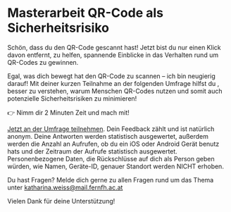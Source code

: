 # Masterarbeit QR-Code als Sicherheitsrisiko

Schön, dass du den QR-Code gescannt hast! Jetzt bist du nur einen Klick davon entfernt, zu helfen, spannende Einblicke in das Verhalten rund um QR-Codes zu gewinnen.

Egal, was dich bewegt hat den QR-Code zu scannen – ich bin neugierig darauf! Mit deiner kurzen Teilnahme an der folgenden Umfrage hilfst du , besser zu verstehen, warum Menschen QR-Codes nutzen und somit auch potenzielle Sicherheitsrisiken zu minimieren!

👉 Nimm dir 2 Minuten Zeit und mach mit! 

[Jetzt an der Umfrage teilnehmen](https://docs.google.com/forms/d/e/1FAIpQLSfEiHQfVURiroVBkUF-ivA_Wp_oLkAAGUYxKAzemYdLl32wmQ/viewform?usp=dialog).
Dein Feedback zählt und ist natürlich anonym. Deine Antworten werden statistisch ausgewertet, außerdem werden die Anzahl an Aufrufen, ob du ein iOS oder Android Gerät benutz hats und der Zeitraum der Aufrufe statistisch ausgewertet. Personenbezogene Daten, die Rückschlüsse auf dich als Person geben würden, wie Namen, Geräte-ID, genauer Standort werden NICHT erhoben. 


Du hast Fragen? Melde dich gerne zu allen Fragen rund um das Thema unter katharina.weiss@mail.fernfh.ac.at

Vielen Dank für deine Unterstützung!



 
